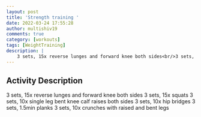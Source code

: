```yaml
---
layout: post
title: 'Strength training '
date: 2022-03-24 17:55:28
author: multishiv19
comments: true
category: [workouts]
tags: [WeightTraining]
description: |
    3 sets, 15x reverse lunges and forward knee both sides<br/>3 sets, 15x squats<br/>3 sets, 10x single leg bent knee calf raises both sides<br/>3 sets, 10x hip bridges<br/>3 sets, 1.5min planks<br/>3 sets, 10x crunches with raised and bent legs
---
```



## Activity Description
3 sets, 15x reverse lunges and forward knee both sides
3 sets, 15x squats
3 sets, 10x single leg bent knee calf raises both sides
3 sets, 10x hip bridges
3 sets, 1.5min planks
3 sets, 10x crunches with raised and bent legs


<div width='100%' class='strava-embed-placeholder' data-embed-type='activity' data-embed-id='6873343354'></div>
<script src='https://strava-embeds.com/embed.js'></script>
